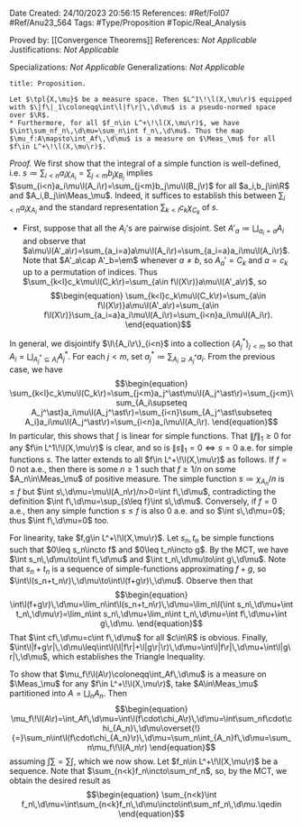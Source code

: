 <div class="topSpace"></div>

Date Created: 24/10/2023 20:56:15
References: #Ref/Fol07 #Ref/Anu23_564
Tags: #Type/Proposition #Topic/Real_Analysis

Proved by: [[Convergence Theorems]]
References: <i>Not Applicable</i>
Justifications: <i>Not Applicable</i>

Specializations: <i>Not Applicable</i>
Generalizations: <i>Not Applicable</i>

``` ad-Proposition
title: Proposition.

Let $\tpl{X,\mu}$ be a measure space. Then $L^1\!\l(X,\mu\r)$ equipped with $\|f\|_1\coloneqq\int\l|f\r|\,\d\mu$ is a pseudo-normed space over $\R$.
* Furthermore, for all $f_n\in L^+\!\l(X,\mu\r)$, we have $\int\sum_nf_n\,\d\mu=\sum_n\int f_n\,\d\mu$. Thus the map $\mu_f:A\mapsto\int_Af\,\d\mu$ is a measure on $\Meas_\mu$ for all $f\in L^+\!\l(X,\mu\r)$.

```

<i>Proof.</i> We first show that the integral of a simple function is well-defined, i.e. $s\coloneqq\sum_{i<n}a_i\chi_{A_i}=\sum_{j<m}b_j\chi_{B_j}$ implies $\sum_{i<n}a_i\mu\l(A_i\r)=\sum_{j<m}b_j\mu\l(B_j\r)$ for all $a_i,b_j\in\R$ and $A_i,B_j\in\Meas_\mu$. Indeed, it suffices to establish this between $\sum_{i<n}a_i\chi_{A_i}$ and the standard representation $\sum_{k<l}c_k\chi_{C_k}$ of $s$.
* First, suppose that all the $A_i$'s are pairwise disjoint. Set $A'_a\coloneqq\bigsqcup_{a_i=a}A_i$ and observe that $a\mu\l(A'_a\r)=\sum_{a_i=a}a\mu\l(A_i\r)=\sum_{a_i=a}a_i\mu\l(A_i\r)$. Note that $A'_a\cap A'_b=\em$ whenever $a\neq b$, so $A_a'=C_k$ and $a=c_k$ up to a permutation of indices. Thus $\sum_{k<l}c_k\mu\l(C_k\r)=\sum_{a\in f\l(X\r)}a\mu\l(A'_a\r)$, so
$$\begin{equation}
    \sum_{k<l}c_k\mu\l(C_k\r)=\sum_{a\in f\l(X\r)}a\mu\l(A'_a\r)=\sum_{a\in f\l(X\r)}\sum_{a_i=a}a_i\mu\l(A_i\r)=\sum_{i<n}a_i\mu\l(A_i\r).
\end{equation}$$

In general, we disjointify $\l\{A_i\r\}_{i<n}$ into a collection $\{A_j^\ast\}_{j<m}$ so that $A_i=\bigsqcup_{A_j^\ast\subseteq A_i}A_j^\ast$. For each $j<m$, set $a_j^\ast\coloneqq\sum_{A_i\supseteq A_j^\ast}a_i$. From the previous case, we have
$$\begin{equation}
    \sum_{k<l}c_k\mu\l(C_k\r)=\sum_{j<m}a_j^\ast\mu\l(A_j^\ast\r)=\sum_{j<m}\sum_{A_i\supseteq A_j^\ast}a_i\mu\l(A_j^\ast\r)=\sum_{i<n}\sum_{A_j^\ast\subseteq A_i}a_i\mu\l(A_j^\ast\r)=\sum_{i<n}a_i\mu\l(A_i\r).
\end{equation}$$
In particular, this shows that $\int$ is linear for simple functions. That $\|f\|_1\geq0$ for any $f\in L^1\!\l(X,\mu\r)$ is clear, and so is $\|s\|_1=0\Leftrightarrow s=0$ a.e. for simple functions $s$. The latter extends to all $f\in L^+\!\l(X,\mu\r)$ as follows. If $f=0$ not a.e., then there is some $n\geq1$ such that $f\geq1/n$ on some $A_n\in\Meas_\mu$ of positive measure. The simple function $s\coloneqq\chi_{A_n}/n$ is $\leq f$ but $\int s\,\d\mu=\mu\l(A_n\r)/n>0=\int f\,\d\mu$, contradicting the definition $\int f\,\d\mu=\sup_{s\leq f}\int s\,\d\mu$. Conversely, if $f=0$ a.e., then any simple function $s\leq f$ is also $0$ a.e. and so $\int s\,\d\mu=0$; thus $\int f\,\d\mu=0$ too.

For linearity, take $f,g\in L^+\!\l(X,\mu\r)$. Let $s_n,t_n$ be simple functions such that $0\leq s_n\incto f$ and $0\leq t_n\incto g$. By the MCT, we have $\int s_n\,\d\mu\to\int f\,\d\mu$ and $\int t_n\,\d\mu\to\int g\,\d\mu$. Note that $s_n+t_n$ is a sequence of simple-functions approximating $f+g$, so $\int\l(s_n+t_n\r)\,\d\mu\to\int\l(f+g\r)\,\d\mu$. Observe then that
$$\begin{equation}
    \int\l(f+g\r)\,\d\mu=\lim_n\int\l(s_n+t_n\r)\,\d\mu=\lim_n\l(\int s_n\,\d\mu+\int t_n\,\d\mu\r)=\lim_n\int s_n\,\d\mu+\lim_n\int t_n\,\d\mu=\int f\,\d\mu+\int g\,\d\mu.
\end{equation}$$
That $\int cf\,\d\mu=c\int f\,\d\mu$ for all $c\in\R$ is obvious. Finally, $\int\l|f+g\r|\,\d\mu\leq\int\l(\l|f\r|+\l|g\r|\r)\,\d\mu=\int\l|f\r|\,\d\mu+\int\l|g\r|\,\d\mu$, which establishes the Triangle Inequality.

To show that $\mu_f\!\l(A\r)\coloneqq\int_Af\,\d\mu$ is a measure on $\Meas_\mu$ for any $f\in L^+\!\l(X,\mu\r)$, take $A\in\Meas_\mu$ partitioned into $A=\bigsqcup_nA_n$. Then
$$\begin{equation}
    \mu_f\!\l(A\r)=\int_Af\,\d\mu=\int\l(f\cdot\chi_A\r)\,\d\mu=\int\sum_nf\cdot\chi_{A_n}\,\d\mu\overset{!}{=}\sum_n\int\l(f\cdot\chi_{A_n}\r)\,\d\mu=\sum_n\int_{A_n}f\,\d\mu=\sum_n\mu_f\!\l(A_n\r)
\end{equation}$$
assuming $\int\sum=\sum\int$, which we now show. Let $f_n\in L^+\!\l(X,\mu\r)$ be a sequence. Note that $\sum_{n<k}f_n\incto\sum_nf_n$, so, by the MCT, we obtain the desired result as
$$\begin{equation}
    \sum_{n<k}\int f_n\,\d\mu=\int\sum_{n<k}f_n\,\d\mu\incto\int\sum_nf_n\,\d\mu.\qedin
\end{equation}$$
